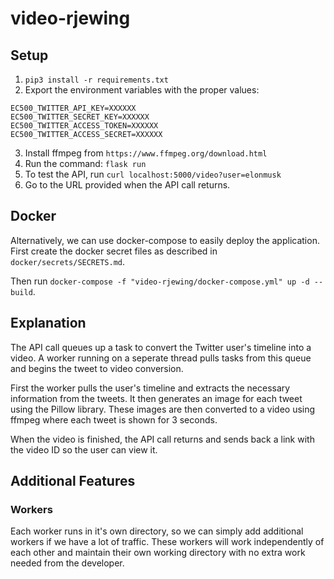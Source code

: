 # video-rjewing

## Setup

1. `pip3 install -r requirements.txt`
2. Export the environment variables with the proper values:
```
EC500_TWITTER_API_KEY=XXXXXX
EC500_TWITTER_SECRET_KEY=XXXXXX
EC500_TWITTER_ACCESS_TOKEN=XXXXXX
EC500_TWITTER_ACCESS_SECRET=XXXXXX
```
3. Install ffmpeg from ```https://www.ffmpeg.org/download.html```
4. Run the command: `flask run`
5. To test the API, run `curl localhost:5000/video?user=elonmusk`
6. Go to the URL provided when the API call returns.

## Docker
Alternatively, we can use docker-compose to easily deploy the application. First create the docker secret files as described in `docker/secrets/SECRETS.md`.

Then run `docker-compose -f "video-rjewing/docker-compose.yml" up -d --build`.

## Explanation
The API call queues up a task to convert the Twitter user's timeline into a video. A worker running on a seperate thread pulls tasks from this queue and begins the tweet to video conversion.

First the worker pulls the user's timeline and extracts the necessary information from the tweets. It then generates an image for each tweet using the Pillow library. These images are then converted to a video using ffmpeg where each tweet is shown for 3 seconds.

When the video is finished, the API call returns and sends back a link with the video ID so the user can view it.

## Additional Features
### Workers
Each worker runs in it's own directory, so we can simply add additional workers if we have a lot of traffic. These workers will work independently of each other and maintain their own working directory with no extra work needed from the developer.


